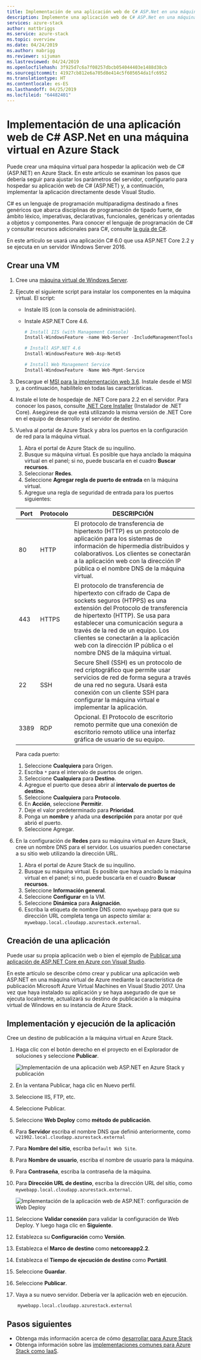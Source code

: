 ```yaml
---
title: Implementación de una aplicación web de C# ASP.Net en una máquina virtual en Azure Stack | Microsoft Docs
description: Implemente una aplicación web de C# ASP.Net en una máquina virtual en Azure Stack.
services: azure-stack
author: mattbriggs
ms.service: azure-stack
ms.topic: overview
ms.date: 04/24/2019
ms.author: mabrigg
ms.reviewer: sijuman
ms.lastreviewed: 04/24/2019
ms.openlocfilehash: 3f925d7c6a7f08257dbcb054044403e1488d38cb
ms.sourcegitcommit: 41927cb812e6a705d8e414c5f605654da1fc6952
ms.translationtype: HT
ms.contentlocale: es-ES
ms.lasthandoff: 04/25/2019
ms.locfileid: "64482401"
---
```

# <a name="how-to-deploy-a-c-aspnet-web-app-to-a-vm-in-azure-stack"></a>Implementación de una aplicación web de C# ASP.Net en una máquina virtual en Azure Stack

Puede crear una máquina virtual para hospedar la aplicación web de C# (ASP.NET) en Azure Stack. En este artículo se examinan los pasos que debería seguir para ajustar los parámetros del servidor, configurarlo para hospedar su aplicación web de C# (ASP.NET) y, a continuación, implementar la aplicación directamente desde Visual Studio.

C# es un lenguaje de programación multiparadigma destinado a fines genéricos que abarca disciplinas de programación de tipado fuerte, de ámbito léxico, imperativas, declarativas, funcionales, genéricas y orientadas a objetos y componentes. Para conocer el lenguaje de programación de C# y consultar recursos adicionales para C#, consulte [la guía de C#](https://docs.microsoft.com/dotnet/csharp/).

En este artículo se usará una aplicación C# 6.0 que usa ASP.NET Core 2.2 y se ejecuta en un servidor Windows Server 2016.

## <a name="create-a-vm"></a>Crear una VM

1. Cree una [máquina virtual de Windows Server](azure-stack-quick-windows-portal.md).

2. Ejecute el siguiente script para instalar los componentes en la máquina virtual. El script:
      - Instale IIS (con la consola de administración).
      - Instale ASP.NET Core 4.6.

        ```PowerShell  
        # Install IIS (with Management Console)
        Install-WindowsFeature -name Web-Server -IncludeManagementTools
        
        # Install ASP.NET 4.6
        Install-WindowsFeature Web-Asp-Net45
        
        # Install Web Management Service
        Install-WindowsFeature -Name Web-Mgmt-Service
        ```

3. Descargue el [MSI para la implementación web 3.6](https://www.microsoft.com/download/details.aspx?id=43717). Instale desde el MSI y, a continuación, habilítelo en todas las características.

4. Instale el lote de hospedaje de .NET Core para 2.2 en el servidor. Para conocer los pasos, consulte [.NET Core Installer](https://dotnet.microsoft.com/download/dotnet-core/2.2) (Instalador de .NET Core). Asegúrese de que está utilizando la misma versión de .NET Core en el equipo de desarrollo y el servidor de destino.

5. Vuelva al portal de Azure Stack y abra los puertos en la configuración de red para la máquina virtual.

    1. Abra el portal de Azure Stack de su inquilino.
    2. Busque su máquina virtual. Es posible que haya anclado la máquina virtual en el panel; si no, puede buscarla en el cuadro **Buscar recursos**.
    3. Seleccionar **Redes**.
    4. Seleccione **Agregar regla de puerto de entrada** en la máquina virtual.
    1. Agregue una regla de seguridad de entrada para los puertos siguientes:

    | Port | Protocolo | DESCRIPCIÓN |
    | --- | --- | --- |
    | 80 | HTTP | El protocolo de transferencia de hipertexto (HTTP) es un protocolo de aplicación para los sistemas de información de hipermedia distribuidos y colaborativos. Los clientes se conectarán a la aplicación web con la dirección IP pública o el nombre DNS de la máquina virtual. |
    | 443 | HTTPS | El protocolo de transferencia de hipertexto con cifrado de Capa de sockets seguros (HTPPS) es una extensión del Protocolo de transferencia de hipertexto (HTTP). Se usa para establecer una comunicación segura a través de la red de un equipo. Los clientes se conectarán a la aplicación web con la dirección IP pública o el nombre DNS de la máquina virtual. |
    | 22 | SSH | Secure Shell (SSH) es un protocolo de red criptográfico que permite usar servicios de red de forma segura a través de una red no segura. Usará esta conexión con un cliente SSH para configurar la máquina virtual e implementar la aplicación. |
    | 3389 | RDP | Opcional. El Protocolo de escritorio remoto permite que una conexión de escritorio remoto utilice una interfaz gráfica de usuario de su equipo.   |

    Para cada puerto:

    1. Seleccione **Cualquiera** para Origen.
    1. Escriba `*` para el intervalo de puertos de origen.
    1. Seleccione **Cualquiera** para **Destino**.
    1. Agregue el puerto que desea abrir al **intervalo de puertos de destino**.
    1. Seleccione **Cualquiera** para **Protocolo**.
    1. En **Acción**, seleccione **Permitir**.
    1. Deje el valor predeterminado para **Prioridad**.
    1. Ponga un **nombre** y añada una **descripción** para anotar por qué abrió el puerto.
    1. Seleccione Agregar.

5.  En la configuración de **Redes** para su máquina virtual en Azure Stack, cree un nombre DNS para el servidor. Los usuarios pueden conectarse a su sitio web utilizando la dirección URL.

    1. Abra el portal de Azure Stack de su inquilino.
    1. Busque su máquina virtual. Es posible que haya anclado la máquina virtual en el panel; si no, puede buscarla en el cuadro **Buscar recursos**.
    1. Seleccione **Información general**.
    1. Seleccione **Configurar** en la VM.
    1. Seleccione **Dinámica** para **Asignación**.
    1. Escriba la etiqueta de nombre DNS como `mywebapp` para que su dirección URL completa tenga un aspecto similar a: `mywebapp.local.cloudapp.azurestack.external`.

## <a name="create-an-app"></a>Creación de una aplicación 

Puede usar su propia aplicación web o bien el ejemplo de [Publicar una aplicación de ASP.NET Core en Azure con Visual Studio](https://docs.microsoft.com/aspnet/core/tutorials/razor-pages/razor-pages-start?view=aspnetcore-2.2&tabs=visual-studio
).

En este artículo se describe cómo crear y publicar una aplicación web ASP.NET en una máquina virtual de Azure mediante la característica de publicación Microsoft Azure Virtual Machines en Visual Studio 2017. Una vez que haya instalado su aplicación y se haya asegurado de que se ejecuta localmente, actualizará su destino de publicación a la máquina virtual de Windows en su instancia de Azure Stack.

## <a name="deploy-and-run-the-app"></a>Implementación y ejecución de la aplicación

Cree un destino de publicación a la máquina virtual en Azure Stack.

1. Haga clic con el botón derecho en el proyecto en el Explorador de soluciones y seleccione **Publicar**.

    ![Implementación de una aplicación web ASP.NET en Azure Stack y publicación](media/azure-stack-dev-start-howto-vm-dotnet/deploy-app-to-azure-stack.png)

2.  En la ventana Publicar, haga clic en Nuevo perfil.
3. Seleccione IIS, FTP, etc.
4. Seleccione Publicar.

5.  Seleccione **Web Deploy** como **método de publicación**.
6.  Para **Servidor** escriba el nombre DNS que definió anteriormente, como `w21902.local.cloudapp.azurestack.external`
7.  Para **Nombre del sitio**, escriba `Default Web Site`.
8.  Para **Nombre de usuario**, escriba el nombre de usuario para la máquina.
9.  Para **Contraseña**, escriba la contraseña de la máquina.
10. Para **Dirección URL de destino**, escriba la dirección URL del sitio, como `mywebapp.local.cloudapp.azurestack.external`.

    ![Implementación de la aplicación web de ASP.NET: configuración de Web Deploy](media/azure-stack-dev-start-howto-vm-dotnet/configure-web-deploy.png)

9. Seleccione **Validar conexión** para validar la configuración de Web Deploy. Y luego haga clic en **Siguiente**.
10. Establezca su **Configuración** como **Versión**.
11. Establezca el **Marco de destino** como **netcoreapp2.2**.
12. Establezca el **Tiempo de ejecución de destino** como **Portátil**.
13. Seleccione **Guardar**.
14. Seleccione **Publicar**.
15. Vaya a su nuevo servidor. Debería ver la aplicación web en ejecución.

```HTTP  
    mywebapp.local.cloudapp.azurestack.external
```

## <a name="next-steps"></a>Pasos siguientes

- Obtenga más información acerca de cómo [desarrollar para Azure Stack](azure-stack-dev-start.md)
- Obtenga información sobre las [implementaciones comunes para Azure Stack como IaaS](azure-stack-dev-start-deploy-app.md).